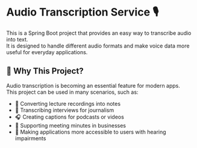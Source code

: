 # Audio Transcription Service 🎙️

This is a Spring Boot project that provides an easy way to transcribe audio into text.  
It is designed to handle different audio formats and make voice data more useful for everyday applications.

## 🌟 Why This Project?
Audio transcription is becoming an essential feature for modern apps.  
This project can be used in many scenarios, such as:
- 📓 Converting lecture recordings into notes  
- 📰 Transcribing interviews for journalism  
- 🎧 Creating captions for podcasts or videos  
- 🏢 Supporting meeting minutes in businesses  
- 📱 Making applications more accessible to users with hearing impairments  
